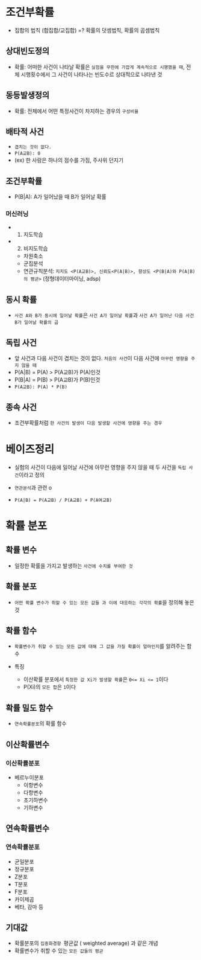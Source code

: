 # 조건부확률
- 집합의 법칙 (합집합/교집합) =? 확률의 덧셈법칙, 확률의 곱셈법칙

## 상대빈도정의
- 확률: 어떠한 사건이 나타날 확률은 `실험을 무한에 가깝게 계속적으로 시행했을 때`, 전체 시행횟수에서 그 사건이 나타나는 빈도수르 상대적으로 나타낸 것

## 동등발생정의
- 확률: 전체에서 어떤 특정사건이 차지하는 경우의 `구성비율`

## 배타적 사건
- `겹치는 것이 없다.`
- `P(A교B): 0`
- (ex) 한 사람은 하나의 점수를 가짐, 주사위 던지기

## 조건부확률
- P(B|A): A가 일어났을 때 B가 일어날 확률

### 머신러닝 
- 1) 지도학습 
- 2) 비지도학습
  - 차원축소
  - 군집분석
  - 연관규칙분석: `지지도 <P(A교B)>, 신뢰도<P(A|B)>, 향상도 <P(B|A)와 P(A|B)의 평균>` (정형데이터마이닝, adsp)

## 동시 확률
- `사건 A와 B가 동시에 일어날 확률`은 `사건 A가 일어날 확률`과 `사건 A가 일어난 다음 사건 B가 일어날 확률의 곱`

## 독립 사건
- 앞 사건과 다음 사건이 겹치는 것이 없다. `처음의 사건`이 다음 사건에 `아무런 영향을 주지 않을 때`
- P(A|B) = P(A) > P(A교B)가 P(A)인것
- P(B|A) = P(B) > P(A교B)가 P(B)인것
- `P(A교B): P(A) * P(B)`

## 종속 사건
- 조건부확률처럼 `한 사건의 발생이 다음 발생할 사건에 영향을 주는 경우`

# 베이즈정리
- 실험의 사건이 다음에 일어날 사건에 아무런 영향을 주지 않을 때 두 사건을 `독립 사건`이라고 정의 
  
- `연관분석`과 관련 o

- `P(A|B) = P(A교B) / P(A교B) + P(A여교B)`

# 확률 분포

## 확률 변수
- 일정한 확률을 가지고 발생하는 `사건에 수치를 부여한 것`

## 확률 분포
- `어떤 확률 변수가 취할 수 있는 모든 값들 과 이에 대응하는 각각의 확률`을 정의해 놓은 것

## 확률 함수
- `확률변수가 취할 수 있는 모든 값에 대해 그 값을 가질 확률이 얼마인지`를 알려주는 함수

- 특징
  - 이산확률 분포에서 `특정한 값 Xi가 발생할 확률`은 `0<= Xi <= 1`이다
  - P(Xi)의 `모든 합`은 `1`이다

## 확률 밀도 함수
- `연속확률분포`의 확률 함수

## 이산확률변수

### 이산확률분포
- 베르누이분포
  - 이항변수
  - 다항변수
  - 초기하변수
  - 기하변수

## 연속확률변수

### 연속확률분포
- 균일분포
- 정규분포
- Z분포
- T분포
- F분포
- 카이제곱
- 베타, 감마 등

## 기대값
- 확률분포의 `집중화경향 `평균값 ( weighted average) 과 같은 개념
- 확률변수가 취할 수 있는 `모든 값들의 평균`